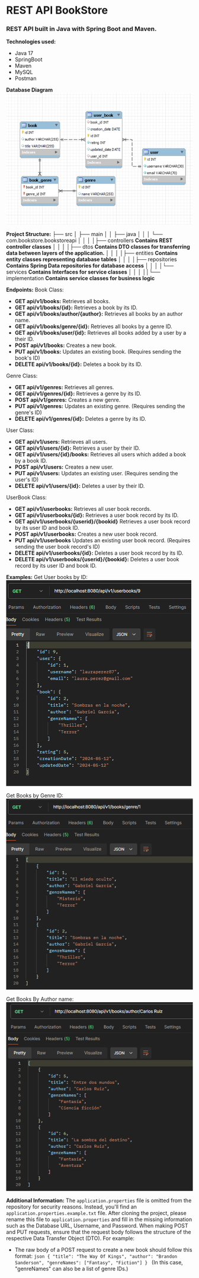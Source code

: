 # REST API BookStore

### REST API built in Java with Spring Boot and Maven.

**Technologies used:**

 - Java 17 
 - SpringBoot
 - Maven
 - MySQL
 - Postman

**Database Diagram**
![DataBase Diagram](src/main/resources/BD_Diagram.png)

**Project Structure:**
├── src
│ ├── main
│ │ ├── java
│ │ │ └── com.bookstore.bookstoreapi
│ │ │ │├── controllers **Contains REST controller classes** 
│ │ │ │├── dtos **Contains DTO classes for transferring data between layers of the application.**
│ │ │ │├── entities **Contains entity classes representing database tables**
│ │ │ │├── repositories **Contains Spring Data repositories for database access**
│ │ │ │└── services **Contains Interfaces for service classes**
│ │ │ ││└── implementation **Contains service classes for business logic**

**Endpoints:**
Book Class:
-   **GET api/v1/books:** Retrieves all books.
-   **GET api/v1/books/{id}:** Retrieves a book by its ID.
-   **GET api/v1/books/author/{author}:** Retrieves all books by an author name.
-   **GET api/v1/books/genre/{id}:** Retrieves all books by a genre ID.
-   **GET api/v1/books/user/{id}:** Retrieves all books added by a user by a their ID.
-   **POST api/v1/books:** Creates a new book.
-   **PUT api/v1/books:** Updates an existing book. (Requires sending the book's ID)
-   **DELETE api/v1/books/{id}:** Deletes a book by its ID.

Genre Class:
-   **GET api/v1/genres:** Retrieves all genres.
-   **GET api/v1/genres/{id}:** Retrieves a genre by its ID.
-   **POST api/v1/genres:** Creates a new genre.
-   **PUT api/v1/genres:** Updates an existing genre. (Requires sending the genre's ID)
-   **DELETE api/v1/genres/{id}:** Deletes a genre by its ID.

User Class:
-   **GET api/v1/users:** Retrieves all users.
-   **GET api/v1/users/{id}:** Retrieves a user by their ID.
-   **GET api/v1/users/{id}/books:** Retrieves all users which added a book by a book ID.
-   **POST api/v1/users:** Creates a new user.
-   **PUT api/v1/users:** Updates an existing user. (Requires sending the user's ID)
-   **DELETE api/v1/users/{id}:** Deletes a user by their ID.

UserBook Class:
-   **GET api/v1/userbooks:** Retrieves all user book records.
-   **GET api/v1/userbooks/{id}:** Retrieves a user book record by its ID.
-   **GET api/v1/userbooks/{userid}/{bookid}** Retrieves a user book record by its user ID and book ID.
-   **POST api/v1/userbooks:** Creates a new user book record.
-   **PUT api/v1/userbooks** Updates an existing user book record. (Requires sending the user book record's ID)
-   **DELETE api/v1/userbooks/{id}:** Deletes a user book record by its ID.
-   **DELETE api/v1/userbooks/{userid}/{bookid}:** Deletes a user book record by its user ID and book ID.

**Examples:**
Get User books by ID:
![getUserBookByIdExample](src/main/resources/getUserBookByIdExample.png)

Get Books by Genre ID:
![getBooksByGenreExample](src/main/resources/getBooksByGenreExample.png)

Get Books By Author name:
![getBooksByAuthorNameExample](src/main/resources/getBooksByAuthorNameExample.png)

**Additional Information:**
The `application.properties` file is omitted from the repository for security reasons. Instead, you'll find an `application.properties.example.txt` file. After cloning the project, please rename this file to `application.properties` and fill in the missing information such as the Database URL, Username, and Password.
When making POST and PUT requests, ensure that the request body follows the structure of the respective Data Transfer Object (DTO). For example:
- The raw body of a POST request to create a new book should follow this format:
```json { "title": "The Way Of Kings", "author": "Brandon Sanderson", "genreNames": ["Fantasy", "Fiction"] } ```
(In this case, "genreNames" can also be a list of genre IDs.)
